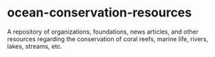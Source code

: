 # ocean-conservation-resources
A repository of organizations, foundations, news articles, and other resources regarding the conservation of coral reefs, marine life, rivers, lakes, streams, etc.

